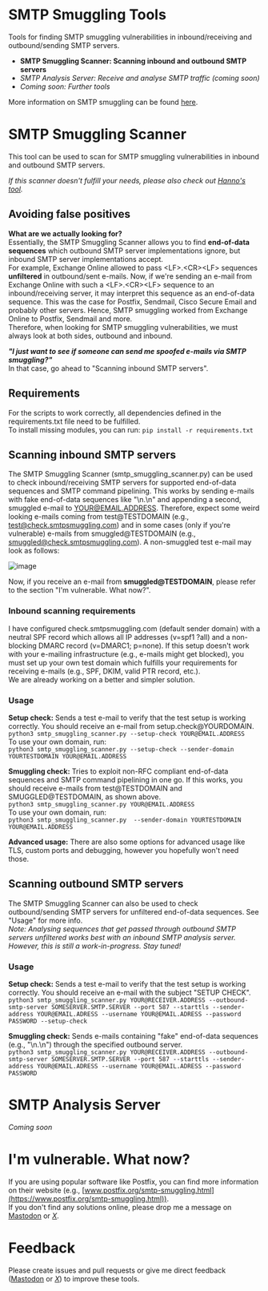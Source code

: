 # SMTP Smuggling Tools  
Tools for finding SMTP smuggling vulnerabilities in inbound/receiving and outbound/sending SMTP servers.
- **SMTP Smuggling Scanner: Scanning inbound and outbound SMTP servers**
- *SMTP Analysis Server: Receive and analyse SMTP traffic (coming soon)*
- *Coming soon: Further tools*

More information on SMTP smuggling can be found [here](https://sec-consult.com/blog/detail/smtp-smuggling-spoofing-e-mails-worldwide/).

# SMTP Smuggling Scanner  
This tool can be used to scan for SMTP smuggling vulnerabilities in inbound and outbound SMTP servers.  

*If this scanner doesn't fulfill your needs, please also check out [Hanno's tool](https://github.com/hannob/smtpsmug).*


## Avoiding false positives
**What are we actually looking for?**  
Essentially, the SMTP Smuggling Scanner allows you to find **end-of-data sequences** which outbound SMTP server implementations ignore, but inbound SMTP server implementations accept.  
For example, Exchange Online allowed to pass &lt;LF&gt;.&lt;CR&gt;&lt;LF&gt; sequences **unfiltered** in outbound/sent e-mails. Now, if we're sending an e-mail from Exchange Online with such a &lt;LF&gt;.&lt;CR&gt;&lt;LF&gt; sequence to an inbound/receiving server, it may interpret this sequence as an end-of-data sequence. This was the case for Postfix, Sendmail, Cisco Secure Email and probably other servers. Hence, SMTP smuggling worked from Exchange Online to Postfix, Sendmail and more.  
Therefore, when looking for SMTP smuggling vulnerabilities, we must always look at both sides, outbound and inbound.  

***"I just want to see if someone can send me spoofed e-mails via SMTP smuggling?"***  
In that case, go ahead to "Scanning inbound SMTP servers".

## Requirements
For the scripts to work correctly, all dependencies defined in the requirements.txt file need to be fulfilled.  
To install missing modules, you can run: ```pip install -r requirements.txt```

## Scanning inbound SMTP servers  
The SMTP Smuggling Scanner (smtp_smuggling_scanner.py) can be used to check inbound/receiving SMTP servers for supported end-of-data sequences and SMTP command pipelining. This works by sending e-mails with fake end-of-data sequences like "\n.\n" and appending a second, smuggled e-mail to YOUR@EMAIL.ADDRESS. Therefore, expect some weird looking e-mails coming from test@TESTDOMAIN (e.g., test@check.smtpsmuggling.com) and in some cases (only if you're vulnerable) e-mails from smuggled@TESTDOMAIN (e.g., smuggled@check.smtpsmuggling.com). A non-smuggled test e-mail may look as follows:  
  
![image](https://github.com/The-Login/SMTP-Smuggling-Tools/assets/84237895/b01399c4-b88b-416f-ab32-4c73b86c7ca2)

  
Now, if you receive an e-mail from **smuggled@TESTDOMAIN**, please refer to the section "I'm vulnerable. What now?".

### Inbound scanning requirements
I have configured check.smtpsmuggling.com (default sender domain) with a neutral SPF record which allows all IP addresses (v=spf1 ?all) and a non-blocking DMARC record (v=DMARC1; p=none). If this setup doesn't work with your e-mailing infrastructure (e.g., e-mails might get blocked), you must set up your own test domain which fulfills your requirements for receiving e-mails (e.g., SPF, DKIM, valid PTR record, etc.).  
We are already working on a better and simpler solution.  

### Usage

**Setup check:** Sends a test e-mail to verify that the test setup is working correctly. You should receive an e-mail from setup.check@YOURDOMAIN.  
```python3 smtp_smuggling_scanner.py --setup-check YOUR@EMAIL.ADDRESS```  
To use your own domain, run:  
```python3 smtp_smuggling_scanner.py --setup-check --sender-domain YOURTESTDOMAIN YOUR@EMAIL.ADDRESS```  
  
**Smuggling check:** Tries to exploit non-RFC compliant end-of-data sequences and SMTP command pipelining in one go. If this works, you should receive e-mails from test@TESTDOMAIN and SMUGGLED@TESTDOMAIN, as shown above.  
```python3 smtp_smuggling_scanner.py YOUR@EMAIL.ADDRESS```  
To use your own domain, run:  
```python3 smtp_smuggling_scanner.py  --sender-domain YOURTESTDOMAIN YOUR@EMAIL.ADDRESS```  

**Advanced usage:** There are also some options for advanced usage like TLS, custom ports and debugging, however you hopefully won't need those.

## Scanning outbound SMTP servers  
The SMTP Smuggling Scanner can also be used to check outbound/sending SMTP servers for unfiltered end-of-data sequences. See "Usage" for more info.  
*Note: Analysing sequences that get passed through outbound SMTP servers unfiltered works best with an inbound SMTP analysis server. However, this is still a work-in-progress. Stay tuned!*

### Usage  
**Setup check:** Sends a test e-mail to verify that the test setup is working correctly. You should receive an e-mail with the subject "SETUP CHECK".  
```python3 smtp_smuggling_scanner.py YOUR@RECEIVER.ADDRESS --outbound-smtp-server SOMESERVER.SMTP.SERVER --port 587 --starttls --sender-address YOUR@EMAIL.ADRESS --username YOUR@EMAIL.ADRESS --password PASSWORD --setup-check```  
  
**Smuggling check:** Sends e-mails containing "fake" end-of-data sequences (e.g., "\n.\n") through the specified outbound server.  
```python3 smtp_smuggling_scanner.py YOUR@RECEIVER.ADDRESS --outbound-smtp-server SOMESERVER.SMTP.SERVER --port 587 --starttls --sender-address YOUR@EMAIL.ADRESS --username YOUR@EMAIL.ADRESS --password PASSWORD```  

# SMTP Analysis Server
*Coming soon*

# I'm vulnerable. What now?  
If you are using popular software like Postfix, you can find more information on their website (e.g., [www.postfix.org/smtp-smuggling.html](https://www.postfix.org/smtp-smuggling.html)).  
If you don't find any solutions online, please drop me a message on [Mastodon](https://infosec.exchange/@login) or [*X*](https://twitter.com/timolongin).  

# Feedback  
Please create issues and pull requests or give me direct feedback ([Mastodon](https://infosec.exchange/@login) or [*X*](https://twitter.com/timolongin)) to improve these tools.

